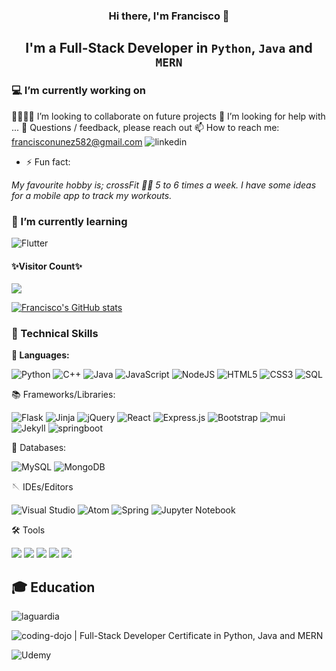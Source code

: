 <!--![BannerScreenshot 2022-12-06 164032](https://user-images.githubusercontent.com/110621165/206030675-7f3dd1ce-8f96-4242-8cf6-d24a731165c5.png)
<img src="https://user-images.githubusercontent.com/110621165/206030675-7f3dd1ce-8f96-4242-8cf6-d24a731165c5.png" alt="my banner">-->
<h3 align="center">
   Hi there, I'm Francisco 👋
</h3>
<h2 align="center">
   I'm a Full-Stack Developer in <code>Python</code>, <code>Java</code> and <code>MERN</code> 
</h2>

### 💻 I’m currently working on
 
👨‍💻👩‍💻 I’m looking to collaborate on future projects
🤔 I’m looking for help with ...
💬 Questions / feedback, please reach out
📫 How to reach me: francisconunez582@gmail.com
![linkedin](https://img.shields.io/badge/linkedin-linkedin.com/in/franknz-0A66C2?style=for-the-badge&logo=linkedin&color=0A66C2)

- ⚡ Fun fact:

<cite>My favourite hobby is; crossFit 🏋️‍♀️ 5 to 6 times a week.<cite> I have some ideas for a mobile app to track my workouts.
   
### 🌱 I’m currently learning

![Flutter](https://img.shields.io/badge/Flutter-%2302569B.svg?style=for-the-badge&logo=Flutter&logoColor=white)

<h4>✨Visitor Count✨</h4>

<img src="https://profile-counter.glitch.me/F-Nunnez/count.svg" />

[![Francisco's GitHub stats](https://github-readme-stats.vercel.app/api?username=F-Nunnez)](https://github.com/F-Nunnez/github-readme-stats)

### 💼 Technical Skills
**🔣 Languages:**

![Python](https://img.shields.io/badge/python-3670A0?style=for-the-badge&logo=python&logoColor=ffdd54)
![C++](https://img.shields.io/badge/c++-%2300599C.svg?style=for-the-badge&logo=c%2B%2B&logoColor=white)
![Java](https://img.shields.io/badge/java-%23ED8B00.svg?style=for-the-badge&logo=java&logoColor=white)
![JavaScript](https://img.shields.io/badge/javascript-%23323330.svg?style=for-the-badge&logo=javascript&logoColor=%23F7DF1E)
![NodeJS](https://img.shields.io/badge/node.js-6DA55F?style=for-the-badge&logo=node.js&logoColor=white)
![HTML5](https://img.shields.io/badge/html5-%23E34F26.svg?style=for-the-badge&logo=html5&logoColor=white)
![CSS3](https://img.shields.io/badge/css3-%231572B6.svg?style=for-the-badge&logo=css3&logoColor=white)
![SQL](https://user-images.githubusercontent.com/110621165/206093364-e0a9e92c-2de0-485d-8421-7cf65a78a9b0.png)

📚 Frameworks/Libraries:

![Flask](https://img.shields.io/badge/flask-%23000.svg?style=for-the-badge&logo=flask&logoColor=white)
![Jinja](https://img.shields.io/badge/jinja-white.svg?style=for-the-badge&logo=jinja&logoColor=black)
![jQuery](https://img.shields.io/badge/jquery-%230769AD.svg?style=for-the-badge&logo=jquery&logoColor=white)
![React](https://img.shields.io/badge/react-%2320232a.svg?style=for-the-badge&logo=react&logoColor=%2361DAFB)
![Express.js](https://img.shields.io/badge/express.js-%23404d59.svg?style=for-the-badge&logo=express&logoColor=%2361DAFB)
![Bootstrap](https://img.shields.io/badge/bootstrap-%23563D7C.svg?style=for-the-badge&logo=bootstrap&logoColor=white)
![mui](https://img.shields.io/badge/mui-%23563D7C.svg?style=for-the-badge&logo=mui&logoColor=white)   
![Jekyll](https://img.shields.io/badge/jekyll-%23404d59.svg?style=for-the-badge&logo=jekyll&logoColor=CC0000)
![springboot](https://img.shields.io/badge/springboot-%6DB33F.svg?style=for-the-badge&logo=springboot&logoColor=white)

💽 Databases:

![MySQL](https://img.shields.io/badge/mysql-%2300f.svg?style=for-the-badge&logo=mysql&logoColor=white)
![MongoDB](https://img.shields.io/badge/MongoDB-%234ea94b.svg?style=for-the-badge&logo=mongodb&logoColor=white)

🪡 IDEs/Editors
   
![Visual Studio](https://img.shields.io/badge/Visual%20Studio-5C2D91.svg?style=for-the-badge&logo=visual-studio&logoColor=white)
![Atom](https://img.shields.io/badge/Atom-%2366595C.svg?style=for-the-badge&logo=atom&logoColor=white)
![Spring](https://img.shields.io/badge/spring-%236DB33F.svg?style=for-the-badge&logo=spring&logoColor=white)
![Jupyter Notebook](https://img.shields.io/badge/jupyter-%23FA0F00.svg?style=for-the-badge&logo=jupyter&logoColor=white)

🛠️ Tools

![](https://img.shields.io/badge/NPM-informational?style=flat&logo=NPM&color=CB3837)
![](https://img.shields.io/badge/Heroku-informational?style=flat&logo=Heroku&color=430098)
![](https://img.shields.io/badge/Git-informational?style=flat&logo=Git&color=F05032)
![](https://img.shields.io/badge/Hyper-informational?style=flat&logo=Hyper&color=000000)
![](https://img.shields.io/badge/GitHub-informational?style=flat&logo=GitHub&color=181717)

## 🎓 Education
   
![laguardia](https://user-images.githubusercontent.com/110621165/206085847-0aec380e-ca9b-4ba4-ac37-13932515b735.png)

![coding-dojo](https://user-images.githubusercontent.com/110621165/206084000-2a50d121-e7aa-489f-bd69-e2c01e378a3e.png) | Full-Stack Developer Certificate in Python, Java and MERN

![Udemy](https://img.shields.io/badge/Udemy-A435F0?style=for-the-badge&logo=Udemy&logoColor=white)

